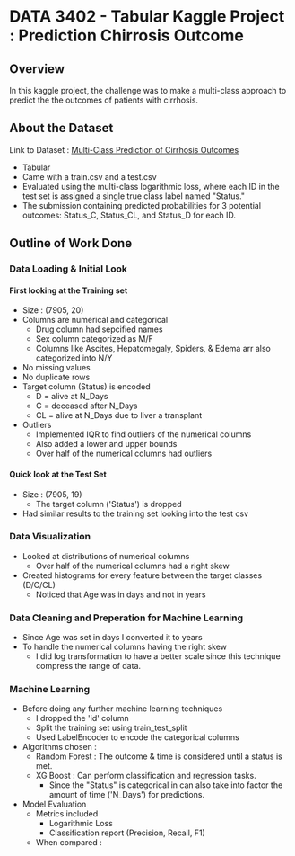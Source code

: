 # **DATA 3402 - Tabular Kaggle Project : Prediction Chirrosis Outcome**

## **Overview** 
In this kaggle project, the challenge was to make a multi-class approach to predict the the outcomes of patients with cirrhosis. 

## **About the Dataset** 
Link to Dataset : [Multi-Class Prediction of Cirrhosis Outcomes](https://www.kaggle.com/competitions/playground-series-s3e26/overview)
- Tabular
- Came with a train.csv and a test.csv
- Evaluated using the multi-class logarithmic loss, where each ID in the test set is assigned a single true class label named "Status."
- The submission containing predicted probabilities for 3 potential outcomes: Status_C, Status_CL, and Status_D for each ID.

## **Outline of Work Done** 
### Data Loading & Initial Look
#### First looking at the Training set
- Size : (7905, 20)
- Columns are numerical and categorical
  - Drug column had sepcified names
  - Sex column categorized as M/F
  - Columns like Ascites, Hepatomegaly, Spiders, & Edema arr also categorized into N/Y
- No missing values
- No duplicate rows
- Target column (Status) is encoded
  - D = alive at N_Days
  - C = deceased after N_Days
  - CL = alive at N_Days due to liver a transplant
- Outliers
  - Implemented IQR to find outliers of the numerical columns
  - Also added a lower and upper bounds
  - Over half of the numerical columns had outliers

 #### Quick look at the Test Set
 - Size : (7905, 19)
   - The target column ('Status') is dropped
- Had similar results to the training set looking into the test csv

### Data Visualization 
- Looked at distributions of numerical columns
  - Over half of the numerical columns had a right skew
- Created histograms for every feature between the target classes (D/C/CL)
  - Noticed that Age was in days and not in years

### Data Cleaning and Preperation for Machine Learning
- Since Age was set in days I converted it to years
- To handle the numerical columns having the right skew
  - I did log transformation to have a better scale since this technique compress the range of data. 

### Machine Learning 
- Before doing any further machine learning techniques
  - I dropped the 'id' column
  - Split the training set using train_test_split
  - Used LabelEncoder to encode the categorical columns
- Algorithms chosen :
  - Random Forest : The outcome & time is considered until a status is met.
  - XG Boost : Can perform classification and regression tasks.
    - Since the "Status" is categorical in can also take into factor the amount of time ('N_Days') for predictions.
- Model Evaluation
  - Metrics included 
    - Logarithmic Loss 
    - Classification report (Precision, Recall, F1)
  - When compared : 
    
